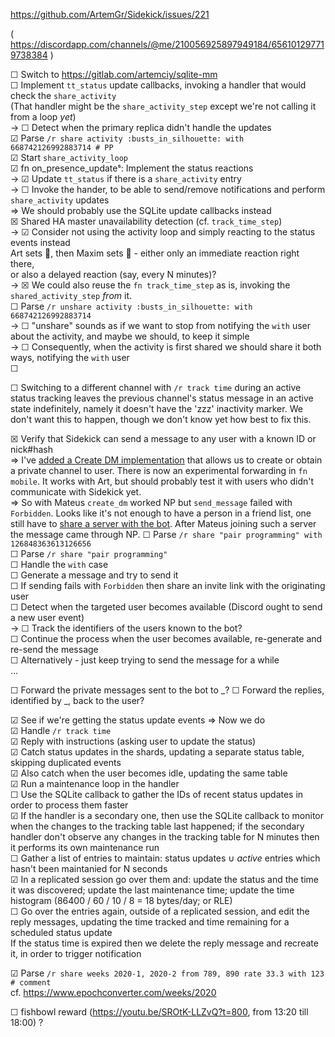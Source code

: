 https://github.com/ArtemGr/Sidekick/issues/221

( https://discordapp.com/channels/@me/210056925897949184/656101297719738384 )

☐ Switch to https://gitlab.com/artemciy/sqlite-mm  
☐ Implement `tt_status` update callbacks, invoking a handler that would check the `share_activity`  
  (That handler might be the `share_activity_step` except we're not calling it from a loop *yet*)  
→ ☐ Detect when the primary replica didn't handle the updates  
☑ Parse `/r share activity :busts_in_silhouette: with 668742126992883714 # PP`  
☑ Start `share_activity_loop`  
☑ fn on_presence_updateˢ: Implement the status reactions  
→ ☑ Update `tt_status` if there is a `share_activity` entry  
→ ☐ Invoke the hander, to be able to send/remove notifications and perform `share_activity` updates  
  ⇒ We should probably use the SQLite update callbacks instead  
☒ Shared HA master unavailability detection (cf. `track_time_step`)  
→ ☑ Consider not using the activity loop and simply reacting to the status events instead  
   Art sets :busts_in_silhouette:, then Maxim sets :busts_in_silhouette: - either only an immediate reaction right there,  
   or also a delayed reaction (say, every N minutes)?  
→ ☒ We could also reuse the `fn track_time_step` as is, invoking the `shared_activity_step` *from* it.  
☐ Parse `/r unshare activity :busts_in_silhouette: with 668742126992883714`  
→ ☐ "unshare" sounds as if we want to stop from notifying the `with` user about the activity, and maybe we should, to keep it simple  
→ ☐ Consequently, when the activity is first shared we should share it both ways, notifying the `with` user  
☐ 

☐ Switching to a different channel with `/r track time` during an active status tracking leaves the previous channel's status message in an active state indefinitely, namely it doesn't have the 'zzz' inactivity marker.
We don't want this to happen, though we don't know yet how best to fix this.

☒ Verify that Sidekick can send a message to any user with a known ID or nick#hash  
  ⇒ I've [added a Create DM implementation](https://github.com/ArtemGr/discord-rs/commit/388db7b903d2ef1b765d0eb41013f75b25a12503) that allows us to create or obtain a private channel to user. There is now an experimental forwarding in `fn mobile`. It works with Art, but should probably test it with users who didn't communicate with Sidekick yet.  
  ⇒ So with Mateus `create_dm` worked NP but `send_message` failed with `Forbidden`. Looks like it's not enough to have a person in a friend list, one still have to [share a server with the bot](https://stackoverflow.com/questions/49358108/in-discord-js-can-i-send-directmessage-to-user-with-discordbot). After Mateus joining such a server the message came through NP.
☐ Parse `/r share "pair programming" with 126848363613126656`  
☐ Parse `/r share "pair programming"`  
☐ Handle the `with` case  
☐ Generate a message and try to send it  
☐ If sending fails with `Forbidden` then share an invite link with the originating user  
☐ Detect when the targeted user becomes available (Discord ought to send a new user event)  
→ ☐ Track the identifiers of the users known to the bot?  
☐ Continue the process when the user becomes available, re-generate and re-send the message  
☐ Alternatively - just keep trying to send the message for a while  
…  

☐ Forward the private messages sent to the bot to _?
☐ Forward the replies, identified by _, back to the user?

☑ See if we're getting the status update events ⇒ Now we do  
☑ Handle `/r track time`  
☑ Reply with instructions (asking user to update the status)  
☑ Catch status updates in the shards, updating a separate status table, skipping duplicated events  
☑ Also catch when the user becomes idle, updating the same table  
☑ Run a maintenance loop in the handler  
☐ Use the SQLite callback to gather the IDs of recent status updates in order to process them faster  
☑ If the handler is a secondary one, then use the SQLite callback to monitor when the changes to the tracking table last happened; if the secondary handler don't observe any changes in the tracking table for N minutes then it performs its own maintenance run  
☐ Gather a list of entries to maintain: status updates ∪ *active* entries which hasn't been maintanied for N seconds  
☑ In a replicated session go over them and: update the status and the time it was discovered; update the last maintenance time; update the time histogram (86400 / 60 / 10 / 8 = 18 bytes/day; or RLE)  
☐ Go over the entries again, outside of a replicated session, and edit the reply messages, updating the time tracked and time remaining for a scheduled status update  
  If the status time is expired then we delete the reply message and recreate it, in order to trigger notification  

☑ Parse `/r share weeks 2020-1, 2020-2 from 789, 890 rate 33.3 with 123 # comment`  
  cf. https://www.epochconverter.com/weeks/2020  

☐ fishbowl reward (https://youtu.be/SROtK-LLZvQ?t=800, from 13:20 till 18:00) ?
